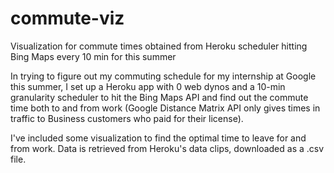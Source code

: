 # commute-viz
Visualization for commute times obtained from Heroku scheduler hitting Bing Maps every 10 min for this summer

In trying to figure out my commuting schedule for my internship at Google this summer, I set up a Heroku app with 0 web dynos and a 10-min granularity scheduler to hit the Bing Maps API and find out the commute time both to and from work (Google Distance Matrix API only gives times in traffic to Business customers who paid for their license).

I've included some visualization to find the optimal time to leave for and from work.  Data is retrieved from Heroku's data clips, downloaded as a .csv file.
